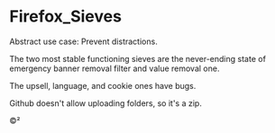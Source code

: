 # Firefox_Sieves

Abstract use case: Prevent distractions. 

The two most stable functioning sieves are the never-ending state of emergency banner removal filter and value removal one. 

The upsell, language, and cookie ones have bugs.

Github doesn't allow uploading folders, so it's a zip.

©²
